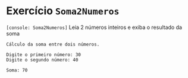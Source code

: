 # Exercício `Soma2Numeros`

`[console: Soma2Numeros]` Leia 2 números inteiros e exiba o resultado da soma

```
Cálculo da soma entre dois números.

Digite o primeiro número: 30
Digite o segundo número: 40

Soma: 70
```
